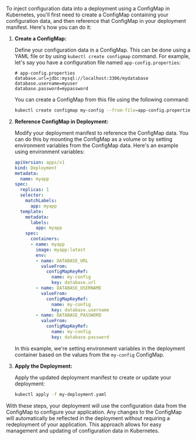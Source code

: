 To inject configuration data into a deployment using a ConfigMap in Kubernetes, you'll first need to create a ConfigMap containing your configuration data, and then reference that ConfigMap in your deployment manifest. Here's how you can do it:

1. **Create a ConfigMap:**

   Define your configuration data in a ConfigMap. This can be done using a YAML file or by using `kubectl create configmap` command. For example, let's say you have a configuration file named `app-config.properties`:

   ```properties
   # app-config.properties
   database.url=jdbc:mysql://localhost:3306/mydatabase
   database.username=myuser
   database.password=mypassword
   ```

   You can create a ConfigMap from this file using the following command:

   ```bash
   kubectl create configmap my-config --from-file=app-config.properties
   ```

2. **Reference ConfigMap in Deployment:**

   Modify your deployment manifest to reference the ConfigMap data. You can do this by mounting the ConfigMap as a volume or by setting environment variables from the ConfigMap data. Here's an example using environment variables:

   ```yaml
   apiVersion: apps/v1
   kind: Deployment
   metadata:
     name: myapp
   spec:
     replicas: 1
     selector:
       matchLabels:
         app: myapp
     template:
       metadata:
         labels:
           app: myapp
       spec:
         containers:
         - name: myapp
           image: myapp:latest
           env:
           - name: DATABASE_URL
             valueFrom:
               configMapKeyRef:
                 name: my-config
                 key: database.url
           - name: DATABASE_USERNAME
             valueFrom:
               configMapKeyRef:
                 name: my-config
                 key: database.username
           - name: DATABASE_PASSWORD
             valueFrom:
               configMapKeyRef:
                 name: my-config
                 key: database.password
   ```

   In this example, we're setting environment variables in the deployment container based on the values from the `my-config` ConfigMap.

3. **Apply the Deployment:**

   Apply the updated deployment manifest to create or update your deployment:

   ```bash
   kubectl apply -f my-deployment.yaml
   ```

With these steps, your deployment will use the configuration data from the ConfigMap to configure your application. Any changes to the ConfigMap will automatically be reflected in the deployment without requiring a redeployment of your application. This approach allows for easy management and updating of configuration data in Kubernetes.
